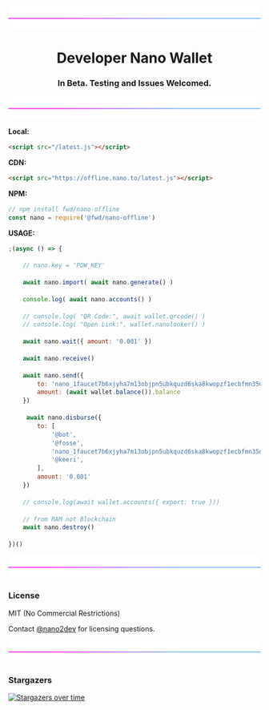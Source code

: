 ![line](https://github.com/fwd/n2/raw/master/.github/line.png)

<h1 align="center">Developer Nano Wallet</h1>

<h3 align="center">In Beta. Testing and Issues Welcomed.</h3>

![line](https://github.com/fwd/n2/raw/master/.github/line.png)

**Local:**
```html
<script src="/latest.js"></script>
```

**CDN:**
```html
<script src="https://offline.nano.to/latest.js"></script>
```

**NPM:**
```js
// npm install fwd/nano-offline
const nano = require('@fwd/nano-offline')
```

**USAGE:**
```js
;(async () => {

    // nano.key = 'POW_KEY'

    await nano.import( await nano.generate() )

    console.log( await nano.accounts() )

    // console.log( "QR Code:", await wallet.qrcode() )
    // console.log( "Open Link:", wallet.nanolooker() )

    await nano.wait({ amount: '0.001' })

    await nano.receive()

    await nano.send({ 
        to: 'nano_1faucet7b6xjyha7m13objpn5ubkquzd6ska8kwopzf1ecbfmn35d1zey3ys', 
        amount: (await wallet.balance()).balance
    })

     await nano.disburse({ 
        to: [ 
            '@bot',
            '@fosse',
            'nano_1faucet7b6xjyha7m13objpn5ubkquzd6ska8kwopzf1ecbfmn35d1zey3ys', 
            '@keeri',
        ], 
        amount: '0.001'
    })

    // console.log(await wallet.accounts({ export: true }))

    // from RAM not Blockchain
    await nano.destroy()

})()
```

![line](https://github.com/fwd/n2/raw/master/.github/line.png)

### License

MIT (No Commercial Restrictions)

Contact [@nano2dev](mailto:support@nano.to) for licensing questions.

![line](https://github.com/fwd/n2/raw/master/.github/line.png)

### Stargazers

[![Stargazers over time](https://starchart.cc/fwd/nano-js.svg)](https://github.com/fwd/nano-js)
